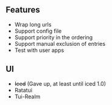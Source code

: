 ## Features

* Wrap long urls
* Support config file
* Support priority in the ordering
* Support manual exclusion of entries
* Test with user apps

## UI

* ~~Iced~~ (Gave up, at least until iced 1.0)
* Ratatui
* Tui-Realm
